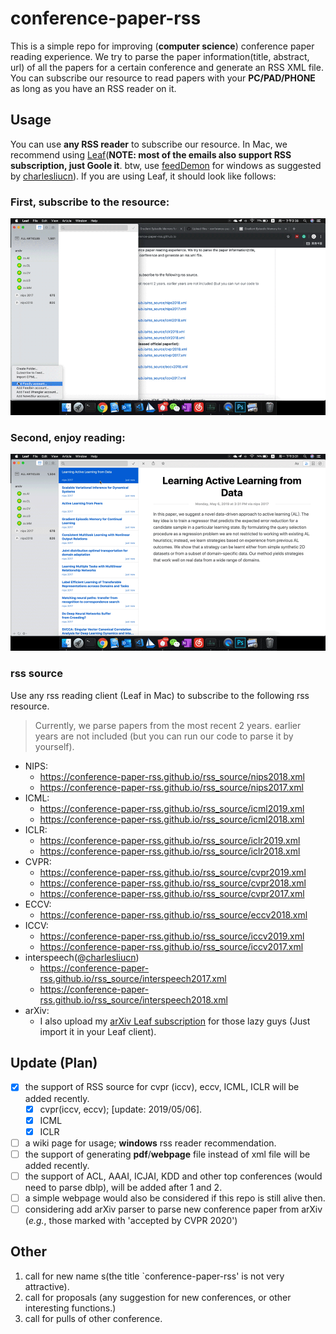 # conference-paper-rss

This is a simple repo for improving (**computer science**) conference paper reading experience. We try to parse the paper information(title, abstract, url) of all the papers for a certain conference and generate an RSS XML file. You can subscribe our resource to read papers with your **PC/PAD/PHONE** as long as you have an RSS reader on it.

## Usage

You can use **any RSS reader** to subscribe our resource. In Mac, we recommend using [Leaf](https://itunes.apple.com/cn/app/leaf-rss-%E6%96%B0%E9%97%BB%E9%98%85%E8%AF%BB%E5%99%A8/id576338668?mt=12)(**NOTE: most of the emails also support RSS subscription, just Goole it**. btw, use [feedDemon](http://www.feeddemon.com/) for windows as suggested by [charlesliucn](https://github.com/charlesliucn)). If you are using Leaf, it should look like follows:
### First, subscribe to the resource:

![leaf-sub.gif](leaf-sub.gif)

### Second, enjoy reading:

![rss-example.gif](rss-example.gif)
### rss source
Use any rss reading client (Leaf in Mac) to subscribe to the following rss resource.
> Currently, we parse papers from the most recent 2 years. earlier years are not included (but you can run our code to parse it by yourself).
+ NIPS:
  + https://conference-paper-rss.github.io/rss_source/nips2018.xml
  + https://conference-paper-rss.github.io/rss_source/nips2017.xml
+ ICML:
  + https://conference-paper-rss.github.io/rss_source/icml2019.xml
  + https://conference-paper-rss.github.io/rss_source/icml2018.xml
+ ICLR:
  + https://conference-paper-rss.github.io/rss_source/iclr2019.xml
  + https://conference-paper-rss.github.io/rss_source/iclr2018.xml
+ CVPR:
  + https://conference-paper-rss.github.io/rss_source/cvpr2019.xml
  + https://conference-paper-rss.github.io/rss_source/cvpr2018.xml
  + https://conference-paper-rss.github.io/rss_source/cvpr2017.xml
+ ECCV:
  + https://conference-paper-rss.github.io/rss_source/eccv2018.xml
+ ICCV:
  + https://conference-paper-rss.github.io/rss_source/iccv2019.xml
  + https://conference-paper-rss.github.io/rss_source/iccv2017.xml
+ interspeech(@[charlesliucn](https://github.com/charlesliucn))
  + https://conference-paper-rss.github.io/rss_source/interspeech2017.xml
  + https://conference-paper-rss.github.io/rss_source/interspeech2018.xml
+ arXiv:
  + I also upload my [arXiv Leaf subscription](https://github.com/conference-paper-rss/conference-paper-rss.github.io/blob/master/Leaf%20Subscriptions.xml) for those lazy guys (Just import it in your Leaf client).
## Update (Plan)

* [x] the support of RSS source for cvpr (iccv), eccv, ICML, ICLR will be added recently.
  * [x] cvpr(iccv, eccv);  \[update: 2019/05/06\].
  * [x] ICML
  * [x] ICLR
* [ ] a wiki page for usage; **windows** rss reader recommendation.
* [ ] the support of generating **pdf**/**webpage** file instead of xml file will be added recently.
* [ ] the support of ACL, AAAI, ICJAI, KDD and other top conferences (would need to parse dblp), will be added after 1 and 2.
* [ ] a simple webpage would also be considered if this repo is still alive then.
* [ ] considering add arXiv parser to parse new conference paper from arXiv (*e.g.*, those marked with 'accepted by CVPR 2020')

## Other

1. call for new name s(the title `conference-paper-rss' is not very attractive).
2. call for proposals (any suggestion for new conferences, or other interesting functions.)
3. call for pulls of other conference.
